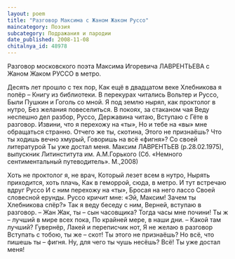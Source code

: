 ```yaml
---
layout: poem
title: "Разговор Максима с Жаном Жаком Руссо"
maincategory: Поэзия
subcategory: Подражания и пародии
date_published: 2008-11-08
chitalnya_id: 48978
---
```




Разговор московского поэта
Максима Игоревича ЛАВРЕНТЬЕВА
с Жаном Жаком РУССО в метро.

Десять лет прошло с тех пор,
Как ещё в двадцатом веке
Хлебникова я попёр –
Книгу из библиотеки.
В перекурах читались Вольтер и Руссо,
Были Пушкин и Гоголь со мной.
Я под землю нырял, как проктолог в нутро,
Без желания повеселиться.
В покоях, за стаканом чая
Веду неспешно дел разбор,
Руссо, Державина читаю,
Вступаю с Гёте в разговор.
Извини, что я перехожу на «ты»,
Но и тебе на «вы» мне обращаться странно.
Отчего же ты, скотина,
Этого не признаёшь?
Что ты ходишь вечно хмурый,
Говоришь на всё «фигня»?
Со своей литературой
Ты уже достал меня.
Максим ЛАВРЕНТЬЕВ (р.28.02.1975),
выпускник Литинститута им. А.М.Горького
(Сб. «Немного сентиментальный путеводитель».
М.,2008)

Хоть не проктолог я, не врач,
Который лезет всем в нутро,
Нырять приходится, хоть плачь,
Как в геморрой, сюда, в метро.
И тут встречаю вдруг Руссо
И с ним перехожу на «ты»,
Бросая на него лассо
Своей словесной ерунды.
Руссо кричит мне: «Эй, Максим!
Зачем ты Хлебникова спёр?»
Так я веду беседу с ним,
Верней, вступаю в разговор.
– Жан Жак, ты – сын часовщика?
Тогда часы мне почини!
Ты ж – лучший в мире всех пока,
По крайней мере, в наши дни.
– Какой там лучший? Гувернёр,
Лакей и переписчик нот,
Я не желаю в разговор
Вступать с тобою, ты же – скот!
Ты этого не признаёшь?
Но всё, что пишешь ты – фигня.
Ну, для чего ты чушь несёшь?
Всё! Ты уже достал меня!






